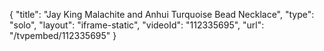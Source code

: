 {
    "title": "Jay King Malachite and Anhui Turquoise Bead Necklace",
    "type": "solo",
    "layout": "iframe-static",
    "videoId": "112335695",
    "url": "\/tvpembed\/112335695"
}